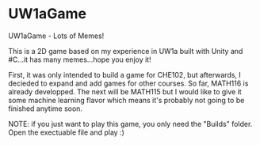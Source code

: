 # UW1aGame
UW1aGame - Lots of Memes!

This is a 2D game based on my experience in UW1a built with Unity and #C...it has many memes...hope you enjoy it!

First, it was only intended to build a game for CHE102, but afterwards, I decieded to expand and add games for other courses. 
So far, MATH116 is already developped. The next will be MATH115 but I would like to give it some machine learning flavor which means it's probably not going to be finished anytime soon.

NOTE: if you just want to play this game, you only need the "Builds" folder. Open the exectuable file and play :)

